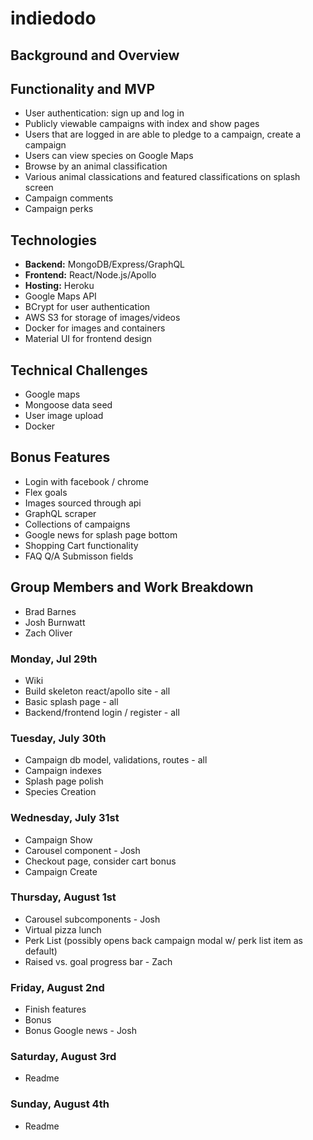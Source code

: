 # indiedodo

## Background and Overview


## Functionality and MVP
* User authentication: sign up and log in
* Publicly viewable campaigns with index and show pages
* Users that are logged in are able to pledge to a campaign, create a campaign
* Users can view species on Google Maps
* Browse by an animal classification
* Various animal classications and featured classifications on splash screen
* Campaign comments
* Campaign perks

## Technologies

* **Backend:** MongoDB/Express/GraphQL
* **Frontend:** React/Node.js/Apollo
* **Hosting:** Heroku
* Google Maps API
* BCrypt for user authentication
* AWS S3 for storage of images/videos
* Docker for images and containers
* Material UI for frontend design

## Technical Challenges
* Google maps
* Mongoose data seed
* User image upload
* Docker

## Bonus Features
* Login with facebook / chrome
* Flex goals
* Images sourced through api
* GraphQL scraper
* Collections of campaigns
* Google news for splash page bottom
* Shopping Cart functionality
* FAQ Q/A Submisson fields 

## Group Members and Work Breakdown

* Brad Barnes
* Josh Burnwatt
* Zach Oliver

### Monday, Jul 29th
* Wiki
* Build skeleton react/apollo site - all
* Basic splash page - all
* Backend/frontend login / register - all

### Tuesday, July 30th
* Campaign db model, validations, routes - all
* Campaign indexes
* Splash page polish
* Species Creation

### Wednesday, July 31st
* Campaign Show
* Carousel component - Josh
* Checkout page, consider cart bonus
* Campaign Create

### Thursday, August 1st
* Carousel subcomponents - Josh
* Virtual pizza lunch
* Perk List (possibly opens back campaign modal w/ perk list item as default)
* Raised vs. goal progress bar - Zach

### Friday, August 2nd
* Finish features
* Bonus
* Bonus Google news - Josh

### Saturday, August 3rd
* Readme

### Sunday, August 4th
* Readme
